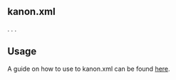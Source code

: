## kanon.xml

. . .

## Usage

A guide on how to use to kanon.xml can be found [here](./src/main/kotlin/README.md).